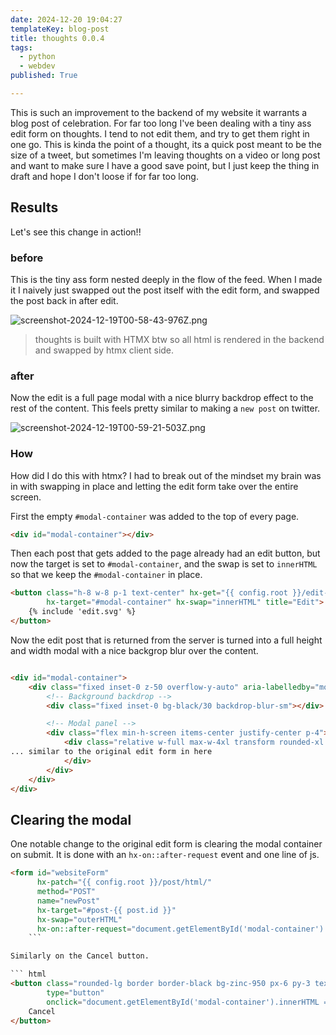 ```yaml
---
date: 2024-12-20 19:04:27
templateKey: blog-post
title: thoughts 0.0.4
tags:
  - python
  - webdev
published: True

---
```


This is such an improvement to the backend of my website it warrants a blog
post of celebration.  For far too long I've been dealing with a tiny ass edit
form on thoughts.  I tend to not edit them, and try to get them right in one
go.  This is kinda the point of a thought, its a quick post meant to be the
size of a tweet, but sometimes I'm leaving thoughts on a video or long post and
want to make sure I have a good save point, but I just keep the thing in draft
and hope I don't loose if for far too long.

## Results

Let's see this change in action!!

### before

This is the tiny ass form nested deeply in the flow of the feed.  When I made
it I naively just swapped out the post itself with the edit form, and swapped
the post back in after edit.

![screenshot-2024-12-19T00-58-43-976Z.png](https://dropper.wayl.one/api/file/fe60b579-18d3-450e-87e2-2f5664f32210.webp)

> thoughts is built with HTMX btw so all html is rendered in the backend and swapped by htmx client side.

### after

Now the edit is a full page modal with a nice blurry backdrop effect to the
rest of the content.  This feels pretty similar to making a `new post` on
twitter.

![screenshot-2024-12-19T00-59-21-503Z.png](https://dropper.wayl.one/api/file/c560e113-66c1-4532-9eb7-c75eb6d3aaf3.webp)

### How

How did I do this with htmx?  I had to break out of the mindset my brain was in
with swapping in place and letting the edit form take over the entire screen.

First the empty `#modal-container` was added to the top of every page.

``` html
<div id="modal-container"></div>
```

Then each post that gets added to the page already had an edit button, but now
the target is set to `#modal-container`, and the swap is set to `innerHTML` so
that we keep the `#modal-container` in place.

``` html
<button class="h-8 w-8 p-1 text-center" hx-get="{{ config.root }}/edit-thought/{{ post.id }}"
        hx-target="#modal-container" hx-swap="innerHTML" title="Edit">
    {% include 'edit.svg' %}
</button>
```

Now the edit post that is returned from the server is turned into a full height
and width modal with a nice backgrop blur over the content.

``` html

<div id="modal-container">
    <div class="fixed inset-0 z-50 overflow-y-auto" aria-labelledby="modal-title" role="dialog" aria-modal="true">
        <!-- Background backdrop -->
        <div class="fixed inset-0 bg-black/30 backdrop-blur-sm"></div>

        <!-- Modal panel -->
        <div class="flex min-h-screen items-center justify-center p-4">
            <div class="relative w-full max-w-4xl transform rounded-xl bg-zinc-900 p-6 shadow-2xl transition-all">
... similar to the original edit form in here
            </div>
        </div>
    </div>
</div>
```

## Clearing the modal

One notable change to the original edit form is clearing the modal container
on submit.  It is done with an `hx-on::after-request` event and one line of js.

``` html
<form id="websiteForm"
      hx-patch="{{ config.root }}/post/html/"
      method="POST"
      name="newPost"
      hx-target="#post-{{ post.id }}"
      hx-swap="outerHTML"
      hx-on::after-request="document.getElementById('modal-container').innerHTML = ''">
    ```

Similarly on the Cancel button.

``` html
<button class="rounded-lg border border-black bg-zinc-950 px-6 py-3 text-lg hover:bg-zinc-900"
        type="button"
        onclick="document.getElementById('modal-container').innerHTML = ''">
    Cancel
</button>
```
